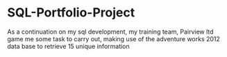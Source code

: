 # SQL-Portfolio-Project
As a continuation on my sql development, my training team, Pairview ltd game me some task to carry out, making use of the adventure works 2012 data base to retrieve 15 unique information
